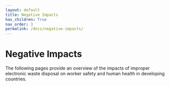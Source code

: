 ```yaml
---
layout: default
title: Negative Impacts
has_children: True
nav_order: 3
permalink: /docs/negative-impacts/
---
```


# Negative Impacts
The following pages provide an overview of the impacts of improper electronic waste disposal on worker safety and human health in developing countries.
